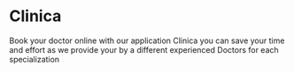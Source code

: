 # Clinica 
Book your doctor online with our application Clinica you can save your time and effort as we provide your by a different experienced Doctors for each specialization

